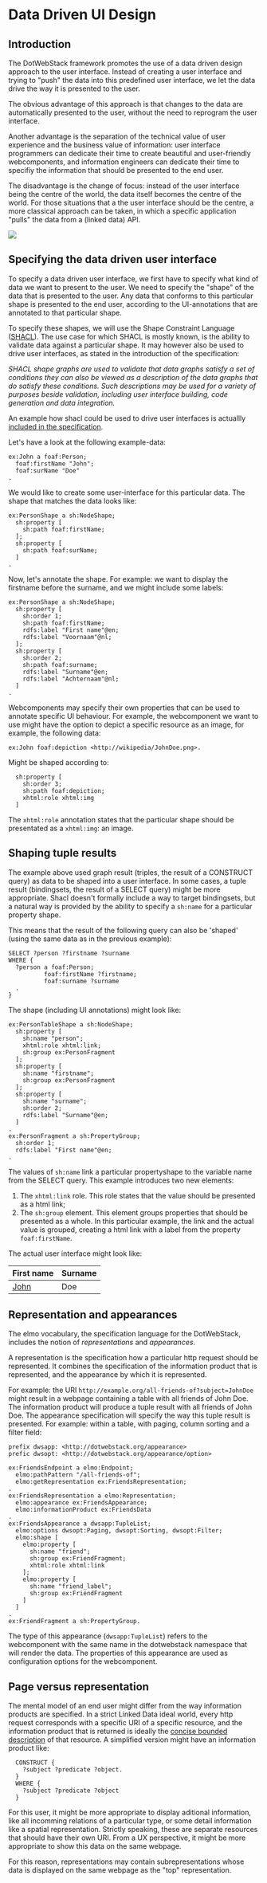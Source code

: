 # Data Driven UI Design

## Introduction
The DotWebStack framework promotes the use of a data driven design approach to the user interface. Instead of creating a user interface and trying to "push" the data into this predefined user interface, we let the data drive the way it is presented to the user.

The obvious advantage of this approach is that changes to the data are automatically presented to the user, without the need to reprogram the user interface.

Another advantage is the separation of the technical value of user experience and the business value of information: user interface programmers can dedicate their time to create beautiful and user-friendly webcomponents, and information engineers can dedicate their time to specifiy the information that should be presented to the end user.

The disadvantage is the change of focus: instead of the user interface being the centre of the world, the data itself becomes the centre of the world. For those situations that a the user interface should be the centre, a more classical approach can be taken, in which a specific application "pulls" the data from a (linked data) API.

![](uistyles.png)

## Specifying the data driven user interface
To specify a data driven user interface, we first have to specify what kind of data we want to present to the user. We need to specify the "shape" of the data that is presented to the user. Any data that conforms to this particular shape is presented to the end user, according to the UI-annotations that are annotated to that particular shape.

To specify these shapes, we will use the Shape Constraint Language ([SHACL](https://www.w3.org/TR/shacl)). The use case for which SHACL is mostly known, is the ability to validate data against a particular shape. It may however also be used to drive user interfaces, as stated in the introduction of the specification:

*SHACL shape graphs are used to validate that data graphs satisfy a set of conditions they can also be viewed as a description of the data graphs that do satisfy these conditions. Such descriptions may be used for a variety of purposes beside validation, including user interface building, code generation and data integration.*

An example how shacl could be used to drive user interfaces is actuallly [included in the specification](https://www.w3.org/TR/shacl/#defaultValue).

Let's have a look at the following example-data:

```
ex:John a foaf:Person;
  foaf:firstName "John";
  foaf:surName "Doe"
.
```

We would like to create some user-interface for this particular data. The shape that matches the data looks like:

```
ex:PersonShape a sh:NodeShape;
  sh:property [
    sh:path foaf:firstName;
  ];
  sh:property [
    sh:path foaf:surName;
  ]
.
```

Now, let's annotate the shape. For example: we want to display the firstname before the surname, and we might include some labels:

```
ex:PersonShape a sh:NodeShape;
  sh:property [
    sh:order 1;
    sh:path foaf:firstName;
    rdfs:label "First name"@en;
    rdfs:label "Voornaam"@nl;
  ];
  sh:property [
    sh:order 2;
    sh:path foaf:surname;
    rdfs:label "Surname"@en;
    rdfs:label "Achternaam"@nl;
  ]
.
```

Webcomponents may specify their own properties that can be used to annotate specific UI behaviour. For example, the webcomponent we want to use might have the option to depict a specific resource as an image, for example, the following data:

```
ex:John foaf:depiction <http://wikipedia/JohnDoe.png>.
```

Might be shaped according to:

```
  sh:property [
    sh:order 3;
    sh:path foaf:depiction;
    xhtml:role xhtml:img
  ]
```
The `xhtml:role` annotation states that the particular shape should be presentated as a `xhtml:img`: an image.

## Shaping tuple results
The example above used graph result (triples, the result of a CONSTRUCT query) as data to be shaped into a user interface. In some cases, a tuple result (bindingsets, the result of a SELECT query) might be more appropriate. Shacl doesn't formally include a way to target bindingsets, but a natural way is provided by the ability to specify a `sh:name` for a particular property shape.

This means that the result of the following query can also be 'shaped' (using the same data as in the previous example):

```
SELECT ?person ?firstname ?surname
WHERE {
  ?person a foaf:Person;
          foaf:firstName ?firstname;
          foaf:surname ?surname
  .
}
```

The shape (including UI annotations) might look like:

```
ex:PersonTableShape a sh:NodeShape;
  sh:property [
    sh:name "person";
    xhtml:role xhtml:link;
    sh:group ex:PersonFragment
  ];
  sh:property [
    sh:name "firstname";
    sh:group ex:PersonFragment
  ];
  sh:property [
    sh:name "surname";
    sh:order 2;
    rdfs:label "Surname"@en;
  ]
.
ex:PersonFragment a sh:PropertyGroup;
  sh:order 1;
  rdfs:label "First name"@en;
.
```

The values of `sh:name` link a particular propertyshape to the variable name from the SELECT query. This example introduces two new elements:

1. The `xhtml:link` role. This role states that the value should be presented as a html link;
2. The `sh:group` element. This element groups properties that should be presented as a whole. In this particular example, the link and the actual value is grouped, creating a html link with a label from the property `foaf:firstName`.

The actual user interface might look like:

|First name|Surname|
|----------|-------|
|[John](http://example.org/John)|Doe|

## Representation and appearances
The elmo vocabulary, the specification language for the DotWebStack, includes the notion of *representations* and *appearances*.

A representation is the specification how a particular http request should be represented. It combines the specification of the information product that is represented, and the appearance by which it is represented.

For example: the URI `http://example.org/all-friends-of?subject=JohnDoe` might result in a webpage containing a table with all friends of John Doe. The information product will produce a tuple result with all friends of John Doe. The appearance specification will specify the way this tuple result is presented. For example: within a table, with paging, column sorting and a filter field:

```
prefix dwsapp: <http://dotwebstack.org/appearance>
prefic dwsopt: <http://dotwebstack.org/appearance/option>

ex:FriendsEndpoint a elmo:Endpoint;
  elmo:pathPattern "/all-friends-of";
  elmo:getRepresentation ex:FriendsRepresentation;
.
ex:FriendsRepresentation a elmo:Representation;
  elmo:appearance ex:FriendsAppearance;
  elmo:informationProduct ex:FriendsData
.
ex:FriendsAppearance a dwsapp:TupleList;
  elmo:options dwsopt:Paging, dwsopt:Sorting, dwsopt:Filter;
  elmo:shape [
    elmo:property [
      sh:name "friend";
      sh:group ex:FriendFragment;
      xhtml:role xhtml:link
    ];
    elmo:property [
      sh:name "friend_label";
      sh:group ex:FriendFragment
    ]
  ]
.
ex:FriendFragment a sh:PropertyGroup.
```

The type of this appearance (`dwsapp:TupleList`) refers to the webcomponent with the same name in the dotwebstack namespace that will render the data. The properties of this appearance are used as configuration options for the webcomponent.

## Page versus representation
The mental model of an end user might differ from the way information products are specified. In a strict Linked Data ideal world, every http request corresponds with a specific URI of a specific resource, and the information product that is returned is ideally the [concise bounded description](https://www.w3.org/Submission/CBD) of that resource. A simplified version might have an information product like:

```
  CONSTRUCT {
    ?subject ?predicate ?object.
  }
  WHERE {
    ?subject ?predicate ?object
  }
```

For this user, it might be more appropriate to display aditional information, like all incomming relations of a particular type, or some detail information like a spatial representation. Strictly speaking, these are separate resources that should have their own URI. From a UX perspective, it might be more appropriate to show this data on the same webpage.

For this reason, representations may contain subrepresentations whose data is displayed on the same webpage as the "top" representation.
